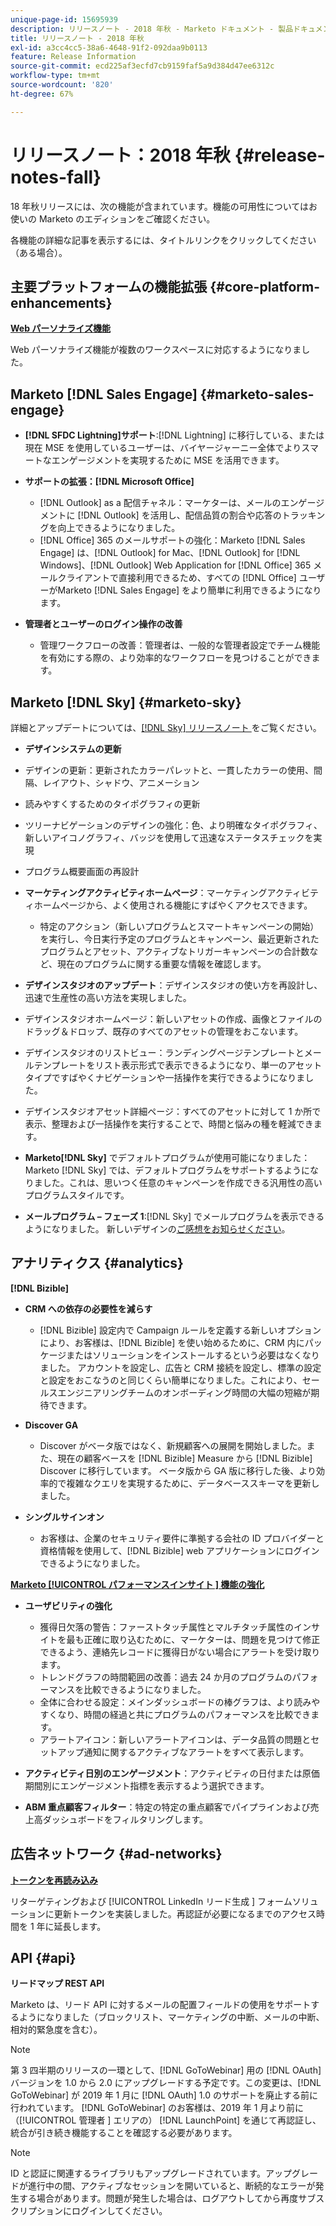 ```yaml
---
unique-page-id: 15695939
description: リリースノート - 2018 年秋 - Marketo ドキュメント - 製品ドキュメント
title: リリースノート - 2018 年秋
exl-id: a3cc4cc5-38a6-4648-91f2-092daa9b0113
feature: Release Information
source-git-commit: ecd225af3ecfd7cb9159faf5a9d384d47ee6312c
workflow-type: tm+mt
source-wordcount: '820'
ht-degree: 67%

---
```


# リリースノート：2018 年秋 {#release-notes-fall}

18 年秋リリースには、次の機能が含まれています。機能の可用性についてはお使いの Marketo のエディションをご確認ください。

各機能の詳細な記事を表示するには、タイトルリンクをクリックしてください（ある場合）。

## 主要プラットフォームの機能拡張 {#core-platform-enhancements}

**[Web パーソナライズ機能](/help/marketo/product-docs/web-personalization/getting-started/workspaces-in-web-personalization.md)**

Web パーソナライズ機能が複数のワークスペースに対応するようになりました。

## Marketo [!DNL Sales Engage] {#marketo-sales-engage}

* **[!DNL SFDC Lightning]サポート**:[!DNL Lightning] に移行している、または現在 MSE を使用しているユーザーは、バイヤージャーニー全体でよりスマートなエンゲージメントを実現するために MSE を活用できます。

* **サポートの拡張：[!DNL Microsoft Office]**

   * [!DNL Outlook] as a 配信チャネル：マーケターは、メールのエンゲージメントに [!DNL Outlook] を活用し、配信品質の割合や応答のトラッキングを向上できるようになりました。
   * [!DNL Office] 365 のメールサポートの強化：Marketo [!DNL Sales Engage] は、[!DNL Outlook] for Mac、[!DNL Outlook] for [!DNL Windows]、[!DNL Outlook] Web Application for [!DNL Office] 365 メールクライアントで直接利用できるため、すべての [!DNL Office] ユーザーがMarketo [!DNL Sales Engage] をより簡単に利用できるようになります。

* **管理者とユーザーのログイン操作の改善**

   * 管理ワークフローの改善：管理者は、一般的な管理者設定でチーム機能を有効にする際の、より効率的なワークフローを見つけることができます。

## Marketo [!DNL Sky] {#marketo-sky}

詳細とアップデートについては、[[!DNL Sky]  リリースノート ](https://help.marketo.com) をご覧ください。

* **デザインシステムの更新**

* デザインの更新：更新されたカラーパレットと、一貫したカラーの使用、間隔、レイアウト、シャドウ、アニメーション
* 読みやすくするためのタイポグラフィの更新
* ツリーナビゲーションのデザインの強化：色、より明確なタイポグラフィ、新しいアイコノグラフィ、バッジを使用して迅速なステータスチェックを実現
* プログラム概要画面の再設計

* **マーケティングアクティビティホームページ**：マーケティングアクティビティホームページから、よく使用される機能にすばやくアクセスできます。

   * 特定のアクション（新しいプログラムとスマートキャンペーンの開始）を実行し、今日実行予定のプログラムとキャンペーン、最近更新されたプログラムとアセット、アクティブなトリガーキャンペーンの合計数など、現在のプログラムに関する重要な情報を確認します。

* **デザインスタジオのアップデート**：デザインスタジオの使い方を再設計し、迅速で生産性の高い方法を実現しました。
* デザインスタジオホームページ：新しいアセットの作成、画像とファイルのドラッグ＆ドロップ、既存のすべてのアセットの管理をおこないます。
* デザインスタジオのリストビュー：ランディングページテンプレートとメールテンプレートをリスト表示形式で表示できるようになり、単一のアセットタイプですばやくナビゲーションや一括操作を実行できるようになりました。
* デザインスタジオアセット詳細ページ：すべてのアセットに対して 1 か所で表示、整理および一括操作を実行することで、時間と悩みの種を軽減できます。
* **Marketo[!DNL Sky]** でデフォルトプログラムが使用可能になりました：Marketo [!DNL Sky] では、デフォルトプログラムをサポートするようになりました。これは、思いつく任意のキャンペーンを作成できる汎用性の高いプログラムスタイルです。
* **メールプログラム – フェーズ 1**:[!DNL Sky] でメールプログラムを表示できるようになりました。 新しいデザインの[ご感想をお知らせください](https://go.marketo.com/NextGenUX---USA---Apr-2018-fcp_Landing-Page-Feedback.html)。

## アナリティクス {#analytics}

**[!DNL Bizible]**

* **CRM への依存の必要性を減らす**

   * [!DNL Bizible] 設定内で Campaign ルールを定義する新しいオプションにより、お客様は、[!DNL Bizible] を使い始めるために、CRM 内にパッケージまたはソリューションをインストールするという必要はなくなりました。 アカウントを設定し、広告と CRM 接続を設定し、標準の設定と設定をおこなうのと同じくらい簡単になりました。これにより、セールスエンジニアリングチームのオンボーディング時間の大幅の短縮が期待できます。

* **Discover GA**

   * Discover がベータ版ではなく、新規顧客への展開を開始しました。また、現在の顧客ベースを [!DNL Bizible] Measure から [!DNL Bizible] Discover に移行しています。 ベータ版から GA 版に移行した後、より効率的で複雑なクエリを実現するために、データベーススキーマを更新しました。

* **シングルサインオン**

   * お客様は、企業のセキュリティ要件に準拠する会社の ID プロバイダーと資格情報を使用して、[!DNL Bizible] web アプリケーションにログインできるようになりました。

**[Marketo [!UICONTROL  パフォーマンスインサイト ] 機能の強化](/help/marketo/product-docs/reporting/performance-insights/performance-insights-overview.md)**

* **ユーザビリティの強化**

   * 獲得日欠落の警告：ファーストタッチ属性とマルチタッチ属性のインサイトを最も正確に取り込むために、マーケターは、問題を見つけて修正できるよう、連絡先レコードに獲得日がない場合にアラートを受け取ります。
   * トレンドグラフの時間範囲の改善：過去 24 か月のプログラムのパフォーマンスを比較できるようになりました。
   * 全体に合わせる設定：メインダッシュボードの棒グラフは、より読みやすくなり、時間の経過と共にプログラムのパフォーマンスを比較できます。
   * アラートアイコン：新しいアラートアイコンは、データ品質の問題とセットアップ通知に関するアクティブなアラートをすべて表示します。

* **アクティビティ日別のエンゲージメント**：アクティビティの日付または原価期間別にエンゲージメント指標を表示するよう選択できます。
* **ABM 重点顧客フィルター**：特定の特定の重点顧客でパイプラインおよび売上高ダッシュボードをフィルタリングします。

## 広告ネットワーク {#ad-networks}

**[トークンを再読み込み](/help/marketo/product-docs/demand-generation/social/social-functions/set-up-linkedin-lead-gen-forms.md)**

リターゲティングおよび [!UICONTROL LinkedIn リード生成 ] フォームソリューションに更新トークンを実装しました。再認証が必要になるまでのアクセス時間を 1 年に延長します。

## API {#api}

**リードマップ REST API**

Marketo は、リード API に対するメールの配置フィールドの使用をサポートするようになりました（ブロックリスト、マーケティングの中断、メールの中断、相対的緊急度を含む）。

>[!NOTE]
>
>第 3 四半期のリリースの一環として、[!DNL GoToWebinar] 用の [!DNL OAuth] バージョンを 1.0 から 2.0 にアップグレードする予定です。この変更は、[!DNL GoToWebinar] が 2019 年 1 月に [!DNL OAuth] 1.0 のサポートを廃止する前に行われています。 [!DNL GoToWebinar] のお客様は、2019 年 1 月より前に（[!UICONTROL  管理者 ] エリアの） [!DNL LaunchPoint] を通じて再認証し、統合が引き続き機能することを確認する必要があります。

>[!NOTE]
>
>ID と認証に関連するライブラリもアップグレードされています。アップグレードが進行中の間、アクティブなセッションを開いていると、断続的なエラーが発生する場合があります。問題が発生した場合は、ログアウトしてから再度サブスクリプションにログインしてください。
